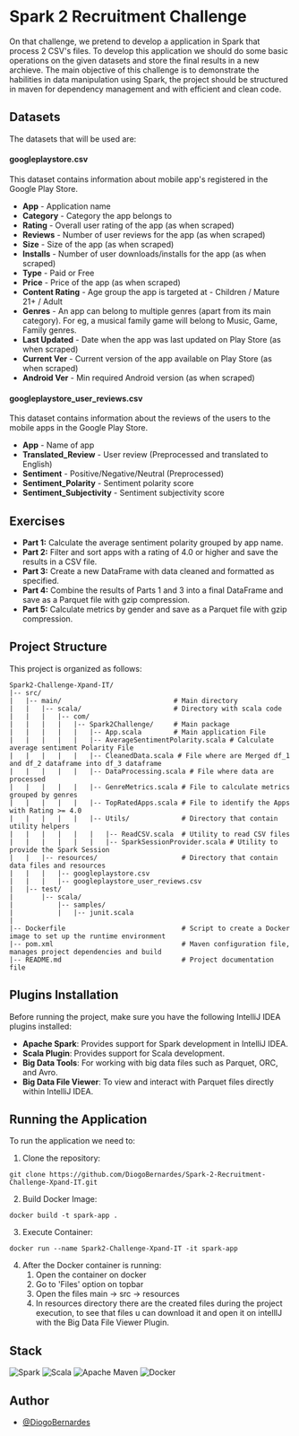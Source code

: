 # Spark 2 Recruitment Challenge

On that challenge, we pretend to develop a application in Spark that process 2 CSV's files. To develop this application we should do some basic operations on the given datasets and store the final results in a new archieve. The main objective of this challenge is to demonstrate the habilities in data manipulation using Spark, the project should be structured in maven for dependency management and with efficient and clean code.

## Datasets

The datasets that will be used are:

#### googleplaystore.csv
This dataset contains information about mobile app's registered in the Google Play Store.
* **App** - Application name
* **Category** - Category the app belongs to
* **Rating** - Overall user rating of the app (as when scraped)
* **Reviews** - Number of user reviews for the app (as when scraped)
* **Size** - Size of the app (as when scraped)
* **Installs** - Number of user downloads/installs for the app (as when scraped)
* **Type** - Paid or Free
* **Price** - Price of the app (as when scraped)
* **Content Rating** - Age group the app is targeted at - Children / Mature 21+ / Adult
* **Genres** - An app can belong to multiple genres (apart from its main category). For eg, a musical family game will belong to Music, Game, Family genres.
* **Last Updated** - Date when the app was last updated on Play Store (as when scraped)
* **Current Ver** - Current version of the app available on Play Store (as when scraped)
* **Android Ver** - Min required Android version (as when scraped)

#### googleplaystore_user_reviews.csv
This dataset contains information about the reviews of the users to the mobile apps in the Google Play Store.
* **App** - Name of app
* **Translated_Review** - User review (Preprocessed and translated to English)
* **Sentiment** - Positive/Negative/Neutral (Preprocessed)
* **Sentiment_Polarity** - Sentiment polarity score
* **Sentiment_Subjectivity** - Sentiment subjectivity score


## Exercises

* **Part 1:** Calculate the average sentiment polarity grouped by app name.
* **Part 2:** Filter and sort apps with a rating of 4.0 or higher and save the results in a CSV file.
* **Part 3:** Create a new DataFrame with data cleaned and formatted as specified.
* **Part 4:** Combine the results of Parts 1 and 3 into a final DataFrame and save as a Parquet file with gzip compression.
* **Part 5:** Calculate metrics by gender and save as a Parquet file with gzip compression.

## Project Structure
This project is organized as follows:
```
Spark2-Challenge-Xpand-IT/
|-- src/
|   |-- main/                            # Main directory
|   |   |-- scala/                       # Directory with scala code 
|   |   |   |-- com/
|   |   |   |   |-- Spark2Challenge/     # Main package
|   |   |   |   |   |-- App.scala        # Main application File
|   |   |   |   |   |-- AverageSentimentPolarity.scala # Calculate average sentiment Polarity File
|   |   |   |   |   |-- CleanedData.scala # File where are Merged df_1 and df_2 dataframe into df_3 dataframe 
|   |   |   |   |   |-- DataProcessing.scala # File where data are processed
|   |   |   |   |   |-- GenreMetrics.scala # File to calculate metrics grouped by genres
|   |   |   |   |   |-- TopRatedApps.scala # File to identify the Apps with Rating >= 4.0
|   |   |   |   |   |-- Utils/             # Directory that contain utility helpers
|   |   |   |   |   |   |-- ReadCSV.scala  # Utility to read CSV files
|   |   |   |   |   |   |-- SparkSessionProvider.scala # Utility to provide the Spark Session
|   |   |-- resources/                     # Directory that contain data files and resources
|   |   |   |-- googleplaystore.csv
|   |   |   |-- googleplaystore_user_reviews.csv
|   |-- test/
|       |-- scala/
|           |-- samples/
|           |   |-- junit.scala
|          
|-- Dockerfile                             # Script to create a Docker image to set up the runtime environment
|-- pom.xml                                # Maven configuration file, manages project dependencies and build
|-- README.md                              # Project documentation file
```

## Plugins Installation
Before running the project, make sure you have the following IntelliJ IDEA plugins installed:

- **Apache Spark**: Provides support for Spark development in IntelliJ IDEA.
- **Scala Plugin**: Provides support for Scala development.
- **Big Data Tools**: For working with big data files such as Parquet, ORC, and Avro.
- **Big Data File Viewer**: To view and interact with Parquet files directly within IntelliJ IDEA.

## Running the Application

To run the application we need to:
1. Clone the repository:
```
git clone https://github.com/DiogoBernardes/Spark-2-Recruitment-Challenge-Xpand-IT.git
```
2. Build Docker Image:
```
docker build -t spark-app .
```

3. Execute Container:
```
docker run --name Spark2-Challenge-Xpand-IT -it spark-app
```
4. After the Docker container is running:
   1. Open the container on docker
   2. Go to 'Files' option on topbar
   3. Open the files main -> src -> resources
   4. In resources directory there are the created files during the project execution, to see that files u can download it and open it on intellIJ with the Big Data File Viewer Plugin.
## Stack

![Spark](https://img.shields.io/badge/Apache_Spark-FFFFFF?style=for-the-badge&logo=apachespark&logoColor=#E35A16)
![Scala](https://img.shields.io/badge/scala-%23DC322F.svg?style=for-the-badge&logo=scala&logoColor=white)
![Apache Maven](https://img.shields.io/badge/Apache%20Maven-C71A36?style=for-the-badge&logo=Apache%20Maven&logoColor=white)
![Docker](https://img.shields.io/badge/docker-%230db7ed.svg?style=for-the-badge&logo=docker&logoColor=white)

## Author

- [@DiogoBernardes](https://github.com/DiogoBernardes) 
